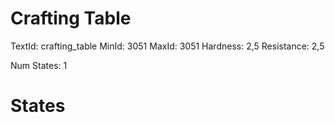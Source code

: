 # Crafting Table
TextId: crafting_table
MinId: 3051
MaxId: 3051
Hardness: 2,5
Resistance: 2,5

Num States: 1
# States
```

```